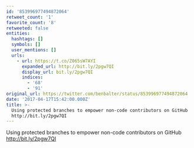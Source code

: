 ```yaml
---
id: '853996977494872064'
retweet_count: '1'
favorite_count: '8'
retweeted: false
entities:
  hashtags: []
  symbols: []
  user_mentions: []
  urls:
    - url: https://t.co/Z065sW7AYI
      expanded_url: http://bit.ly/2pgw7QI
      display_url: bit.ly/2pgw7QI
      indices:
        - '68'
        - '91'
original_url: https://twitter.com/benbalter/status/853996977494872064
date: '2017-04-17T15:42:00.000Z'
title: >-
  Using protected branches to empower non-code contributors on GitHub
  http://bit.ly/2pgw7QI
---
```


Using protected branches to empower non-code contributors on GitHub http://bit.ly/2pgw7QI